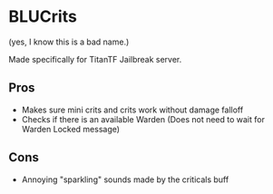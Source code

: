 # BLUCrits
(yes, I know this is a bad name.)

Made specifically for TitanTF Jailbreak server.

## Pros
- Makes sure mini crits and crits work without damage falloff
- Checks if there is an available Warden (Does not need to wait for Warden Locked message)

## Cons
- Annoying "sparkling" sounds made by the criticals buff
